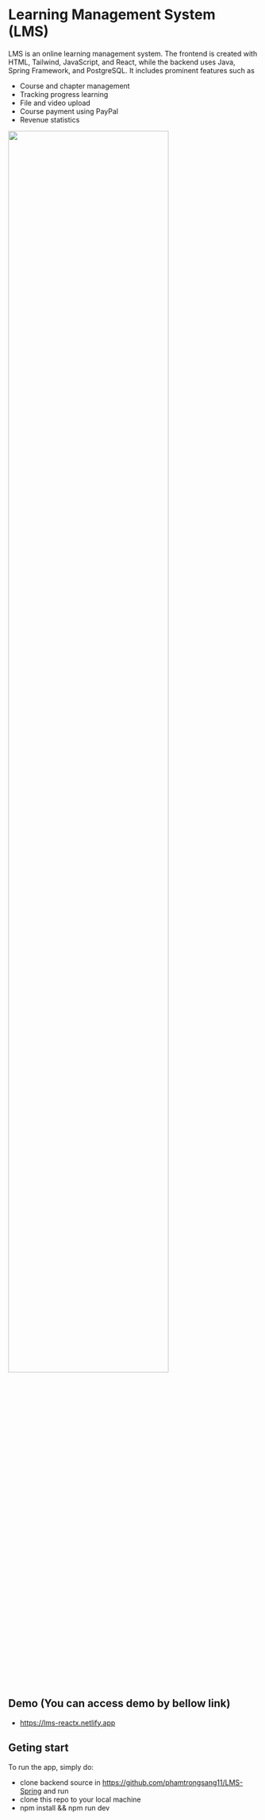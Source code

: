 # Learning Management System (LMS)
LMS is an online learning management system. The frontend is created with HTML, Tailwind, JavaScript, and React, while the backend uses Java, Spring Framework, and PostgreSQL. It includes prominent features such as
- Course and chapter management
- Tracking progress learning
- File and video upload
- Course payment using PayPal
- Revenue statistics
<img src="https://github.com/phamtrongsang11/LMS-React/assets/101312630/8e3fb55c-d52e-4f0a-9c33-1bb3661b5e6f" width="80%" height="80%">


## Demo (You can access demo by bellow link)
- https://lms-reactx.netlify.app


## Geting start
To run the app, simply do:
- clone backend source in https://github.com/phamtrongsang11/LMS-Spring and run
- clone this repo to your local machine
- npm install && npm run dev

